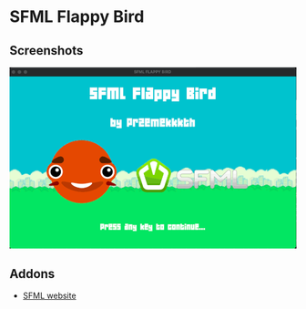 # SFML Flappy Bird

## Screenshots
![Example Image](assets/doc/out.gif)

## Addons
* [SFML website](https://www.sfml-dev.org)
